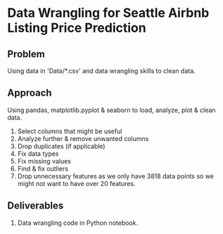 # Data Wrangling for Seattle Airbnb Listing Price Prediction

## Problem
Using data in 'Data/*.csv' and data wrangling skills to clean data.


## Approach
Using pandas, matplotlib.pyplot & seaborn to load, analyze, plot & clean data.

1. Select columns that might be useful
2. Analyze further & remove unwanted columns
3. Drop duplicates (if applicable)
4. Fix data types
5. Fix missing values
6. Find & fix outliers
7. Drop unnecessary features as we only have 3818 data points so we might not want to have over 20 features.


## Deliverables
1. Data wrangling code in Python notebook.
